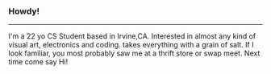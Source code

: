 ### Howdy!
---------------------------------------------------------------------------------------------------------------------------------------------------------------------------------
I'm a 22 yo CS Student based in Irvine,CA. Interested in almost any kind of visual art, electronics and coding. takes everything with a grain of salt. If I look familiar, you most probably saw me at a thrift store or swap meet. Next time come say Hi!

<!--
**saidyanik/saidyanik** is a ✨ _special_ ✨ repository because its `README.md` (this file) appears on your GitHub profile.

Here are some ideas to get you started:

- 🔭 I’m currently working on ...
- 🌱 I’m currently learning ...
- 👯 I’m looking to collaborate on ...
- 🤔 I’m looking for help with ...
- 💬 Ask me about ...
- 📫 How to reach me: ...
- 😄 Pronouns: ...
- ⚡ Fun fact: ...
-->
